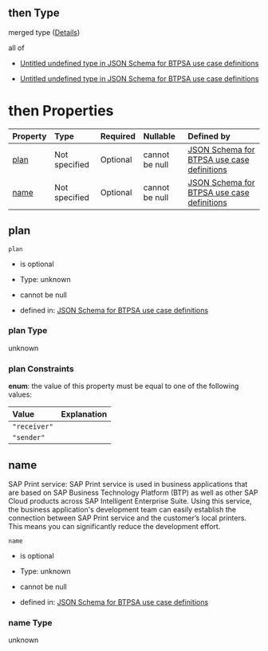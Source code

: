 ## then Type

merged type ([Details](btpsa-usecase-properties-services-items-allof-1-then-allof-87-then.md))

all of

*   [Untitled undefined type in JSON Schema for BTPSA use case definitions](btpsa-usecase-properties-services-items-allof-1-then-allof-87-then-allof-0.md "check type definition")

*   [Untitled undefined type in JSON Schema for BTPSA use case definitions](btpsa-usecase-properties-services-items-allof-1-then-allof-87-then-allof-1.md "check type definition")

# then Properties

| Property      | Type          | Required | Nullable       | Defined by                                                                                                                                                                                                            |
| :------------ | :------------ | :------- | :------------- | :-------------------------------------------------------------------------------------------------------------------------------------------------------------------------------------------------------------------- |
| [plan](#plan) | Not specified | Optional | cannot be null | [JSON Schema for BTPSA use case definitions](btpsa-usecase-properties-services-items-allof-1-then-allof-87-then-properties-plan.md "undefined#/properties/services/items/allOf/1/then/allOf/87/then/properties/plan") |
| [name](#name) | Not specified | Optional | cannot be null | [JSON Schema for BTPSA use case definitions](btpsa-usecase-properties-services-items-allof-1-then-allof-87-then-properties-name.md "undefined#/properties/services/items/allOf/1/then/allOf/87/then/properties/name") |

## plan



`plan`

*   is optional

*   Type: unknown

*   cannot be null

*   defined in: [JSON Schema for BTPSA use case definitions](btpsa-usecase-properties-services-items-allof-1-then-allof-87-then-properties-plan.md "undefined#/properties/services/items/allOf/1/then/allOf/87/then/properties/plan")

### plan Type

unknown

### plan Constraints

**enum**: the value of this property must be equal to one of the following values:

| Value        | Explanation |
| :----------- | :---------- |
| `"receiver"` |             |
| `"sender"`   |             |

## name

SAP Print service: SAP Print service is used in business applications that are based on SAP Business Technology Platform (BTP) as well as other SAP Cloud products across SAP Intelligent Enterprise Suite. Using this service, the business application's development team can easily establish the connection between SAP Print service and the customer’s local printers. This means you can significantly reduce the development effort.

`name`

*   is optional

*   Type: unknown

*   cannot be null

*   defined in: [JSON Schema for BTPSA use case definitions](btpsa-usecase-properties-services-items-allof-1-then-allof-87-then-properties-name.md "undefined#/properties/services/items/allOf/1/then/allOf/87/then/properties/name")

### name Type

unknown
